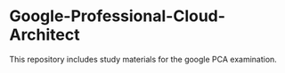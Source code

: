 # Google-Professional-Cloud-Architect
This repository includes study materials for the google PCA examination.
